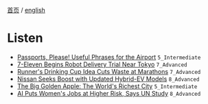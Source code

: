 [首页](https://printjs.github.io/blog) / [english](https://printjs.github.io/blog/docs/english)

# Listen

* [Passports, Please! Useful Phrases for the Airport](https://engoo.com/app/daily-news/article/passports-please-useful-phrases-for-the-airport/uFiRgjfoEfCGxo_J94YgVQ) `5_Intermediate`
* [7-Eleven Begins Robot Delivery Trial Near Tokyo](https://engoo.com/app/daily-news/article/7-eleven-begins-robot-delivery-trial-near-tokyo/1ar4FjngEfCuQueVfV_3NQ) `7_Advanced`
* [Runner's Drinking Cup Idea Cuts Waste at Marathons](https://engoo.com/app/daily-news/article/runners-drinking-cup-idea-cuts-waste-at-marathons/1Gat5Du0EfCC1NeF6vCvUw) `7_Advanced`
* [Nissan Seeks Boost with Updated Hybrid-EV Models](https://engoo.com/app/daily-news/article/nissan-seeks-boost-with-updated-hybrid-ev-models/kY9aGDr5EfCeZMtBeVeYdg) `8_Advanced`
* [The Big Golden Apple: The World's Richest City](https://engoo.com/app/daily-news/article/the-big-golden-apple-the-worlds-richest-city/iHJcVhaCEe-GzZv6SHGWqg) `5_Intermediate`
* [AI Puts Women's Jobs at Higher Risk, Says UN Study](https://engoo.com/app/daily-news/article/ai-puts-womens-jobs-at-higher-risk-says-un-study/W-_MXjvtEfC6Y1Ps8ioQLw) `8_Advanced`